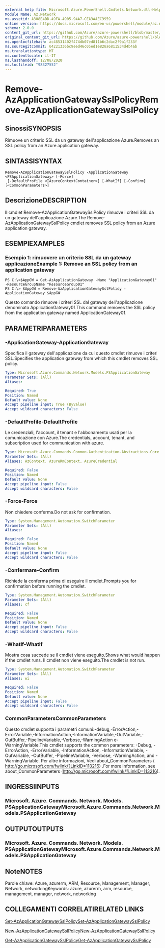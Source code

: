 ```yaml
---
external help file: Microsoft.Azure.PowerShell.Cmdlets.Network.dll-Help.xml
Module Name: Az.Network
ms.assetid: A308E4DD-49FA-4905-94A7-CEA3AAEC3959
online version: https://docs.microsoft.com/en-us/powershell/module/az.network/remove-azapplicationgatewaysslpolicy
schema: 2.0.0
content_git_url: https://github.com/Azure/azure-powershell/blob/master/src/Network/Network/help/Remove-AzApplicationGatewaySslPolicy.md
original_content_git_url: https://github.com/Azure/azure-powershell/blob/master/src/Network/Network/help/Remove-AzApplicationGatewaySslPolicy.md
ms.openlocfilehash: ac48531402f474db07ed811b6c2dac2f9a1f233f
ms.sourcegitcommit: 04221336bc9eed46c05ed1e828a6811534d4b4ab
ms.translationtype: MT
ms.contentlocale: it-IT
ms.lasthandoff: 12/08/2020
ms.locfileid: "98327552"
---
```

# <span data-ttu-id="850f6-101">Remove-AzApplicationGatewaySslPolicy</span><span class="sxs-lookup"><span data-stu-id="850f6-101">Remove-AzApplicationGatewaySslPolicy</span></span>

## <span data-ttu-id="850f6-102">Sinossi</span><span class="sxs-lookup"><span data-stu-id="850f6-102">SYNOPSIS</span></span>
<span data-ttu-id="850f6-103">Rimuove un criterio SSL da un gateway dell'applicazione Azure.</span><span class="sxs-lookup"><span data-stu-id="850f6-103">Removes an SSL policy from an Azure application gateway.</span></span>

## <span data-ttu-id="850f6-104">SINTASSI</span><span class="sxs-lookup"><span data-stu-id="850f6-104">SYNTAX</span></span>

```
Remove-AzApplicationGatewaySslPolicy -ApplicationGateway <PSApplicationGateway> [-Force]
 [-DefaultProfile <IAzureContextContainer>] [-WhatIf] [-Confirm] [<CommonParameters>]
```

## <span data-ttu-id="850f6-105">Descrizione</span><span class="sxs-lookup"><span data-stu-id="850f6-105">DESCRIPTION</span></span>
<span data-ttu-id="850f6-106">Il cmdlet Remove-AzApplicationGatewaySslPolicy rimuove i criteri SSL da un gateway dell'applicazione Azure.</span><span class="sxs-lookup"><span data-stu-id="850f6-106">The Remove-AzApplicationGatewaySslPolicy cmdlet removes SSL policy from an Azure application gateway.</span></span>

## <span data-ttu-id="850f6-107">ESEMPI</span><span class="sxs-lookup"><span data-stu-id="850f6-107">EXAMPLES</span></span>

### <span data-ttu-id="850f6-108">Esempio 1: rimuovere un criterio SSL da un gateway applicazione</span><span class="sxs-lookup"><span data-stu-id="850f6-108">Example 1: Remove an SSL policy from an application gateway</span></span>
```
PS C:\>$AppGW = Get-AzApplicationGateway -Name "ApplicationGateway01" -ResourceGroupName "ResourceGroup01"
PS C:\> $AppGW = Remove-AzApplicationGatewaySslPolicy -ApplicationGateway $AppGW
```

<span data-ttu-id="850f6-109">Questo comando rimuove i criteri SSL dal gateway dell'applicazione denominato ApplicationGateway01.</span><span class="sxs-lookup"><span data-stu-id="850f6-109">This command removes the SSL policy from the application gateway named ApplicationGateway01.</span></span>

## <span data-ttu-id="850f6-110">PARAMETRI</span><span class="sxs-lookup"><span data-stu-id="850f6-110">PARAMETERS</span></span>

### <span data-ttu-id="850f6-111">-ApplicationGateway</span><span class="sxs-lookup"><span data-stu-id="850f6-111">-ApplicationGateway</span></span>
<span data-ttu-id="850f6-112">Specifica il gateway dell'applicazione da cui questo cmdlet rimuove i criteri SSL.</span><span class="sxs-lookup"><span data-stu-id="850f6-112">Specifies the application gateway from which this cmdlet removes SSL policy.</span></span>

```yaml
Type: Microsoft.Azure.Commands.Network.Models.PSApplicationGateway
Parameter Sets: (All)
Aliases:

Required: True
Position: Named
Default value: None
Accept pipeline input: True (ByValue)
Accept wildcard characters: False
```

### <span data-ttu-id="850f6-113">-DefaultProfile</span><span class="sxs-lookup"><span data-stu-id="850f6-113">-DefaultProfile</span></span>
<span data-ttu-id="850f6-114">Le credenziali, l'account, il tenant e l'abbonamento usati per la comunicazione con Azure.</span><span class="sxs-lookup"><span data-stu-id="850f6-114">The credentials, account, tenant, and subscription used for communication with azure.</span></span>

```yaml
Type: Microsoft.Azure.Commands.Common.Authentication.Abstractions.Core.IAzureContextContainer
Parameter Sets: (All)
Aliases: AzContext, AzureRmContext, AzureCredential

Required: False
Position: Named
Default value: None
Accept pipeline input: False
Accept wildcard characters: False
```

### <span data-ttu-id="850f6-115">-Force</span><span class="sxs-lookup"><span data-stu-id="850f6-115">-Force</span></span>
<span data-ttu-id="850f6-116">Non chiedere conferma.</span><span class="sxs-lookup"><span data-stu-id="850f6-116">Do not ask for confirmation.</span></span>

```yaml
Type: System.Management.Automation.SwitchParameter
Parameter Sets: (All)
Aliases:

Required: False
Position: Named
Default value: None
Accept pipeline input: False
Accept wildcard characters: False
```

### <span data-ttu-id="850f6-117">-Confermare</span><span class="sxs-lookup"><span data-stu-id="850f6-117">-Confirm</span></span>
<span data-ttu-id="850f6-118">Richiede la conferma prima di eseguire il cmdlet.</span><span class="sxs-lookup"><span data-stu-id="850f6-118">Prompts you for confirmation before running the cmdlet.</span></span>

```yaml
Type: System.Management.Automation.SwitchParameter
Parameter Sets: (All)
Aliases: cf

Required: False
Position: Named
Default value: None
Accept pipeline input: False
Accept wildcard characters: False
```

### <span data-ttu-id="850f6-119">-WhatIf</span><span class="sxs-lookup"><span data-stu-id="850f6-119">-WhatIf</span></span>
<span data-ttu-id="850f6-120">Mostra cosa succede se il cmdlet viene eseguito.</span><span class="sxs-lookup"><span data-stu-id="850f6-120">Shows what would happen if the cmdlet runs.</span></span>
<span data-ttu-id="850f6-121">Il cmdlet non viene eseguito.</span><span class="sxs-lookup"><span data-stu-id="850f6-121">The cmdlet is not run.</span></span>

```yaml
Type: System.Management.Automation.SwitchParameter
Parameter Sets: (All)
Aliases: wi

Required: False
Position: Named
Default value: None
Accept pipeline input: False
Accept wildcard characters: False
```

### <span data-ttu-id="850f6-122">CommonParameters</span><span class="sxs-lookup"><span data-stu-id="850f6-122">CommonParameters</span></span>
<span data-ttu-id="850f6-123">Questo cmdlet supporta i parametri comuni:-debug,-ErrorAction,-ErrorVariable,-InformationAction,-InformationVariable,-OutVariable,-OutBuffer,-PipelineVariable,-Verbose,-WarningAction e-WarningVariable.</span><span class="sxs-lookup"><span data-stu-id="850f6-123">This cmdlet supports the common parameters: -Debug, -ErrorAction, -ErrorVariable, -InformationAction, -InformationVariable, -OutVariable, -OutBuffer, -PipelineVariable, -Verbose, -WarningAction, and -WarningVariable.</span></span> <span data-ttu-id="850f6-124">Per altre informazioni, Vedi about_CommonParameters ( http://go.microsoft.com/fwlink/?LinkID=113216) .</span><span class="sxs-lookup"><span data-stu-id="850f6-124">For more information, see about_CommonParameters (http://go.microsoft.com/fwlink/?LinkID=113216).</span></span>

## <span data-ttu-id="850f6-125">INGRESSI</span><span class="sxs-lookup"><span data-stu-id="850f6-125">INPUTS</span></span>

### <span data-ttu-id="850f6-126">Microsoft. Azure. Commands. Network. Models. PSApplicationGateway</span><span class="sxs-lookup"><span data-stu-id="850f6-126">Microsoft.Azure.Commands.Network.Models.PSApplicationGateway</span></span>

## <span data-ttu-id="850f6-127">OUTPUT</span><span class="sxs-lookup"><span data-stu-id="850f6-127">OUTPUTS</span></span>

### <span data-ttu-id="850f6-128">Microsoft. Azure. Commands. Network. Models. PSApplicationGateway</span><span class="sxs-lookup"><span data-stu-id="850f6-128">Microsoft.Azure.Commands.Network.Models.PSApplicationGateway</span></span>

## <span data-ttu-id="850f6-129">Note</span><span class="sxs-lookup"><span data-stu-id="850f6-129">NOTES</span></span>
<span data-ttu-id="850f6-130">Parole chiave: Azure, azurerm, ARM, Resource, Management, Manager, Network, networking</span><span class="sxs-lookup"><span data-stu-id="850f6-130">Keywords: azure, azurerm, arm, resource, management, manager, network, networking</span></span>

## <span data-ttu-id="850f6-131">COLLEGAMENTI CORRELATI</span><span class="sxs-lookup"><span data-stu-id="850f6-131">RELATED LINKS</span></span>

[<span data-ttu-id="850f6-132">Set-AzApplicationGatewaySslPolicy</span><span class="sxs-lookup"><span data-stu-id="850f6-132">Set-AzApplicationGatewaySslPolicy</span></span>](./Set-AzApplicationGatewaySslPolicy.md)

[<span data-ttu-id="850f6-133">New-AzApplicationGatewaySslPolicy</span><span class="sxs-lookup"><span data-stu-id="850f6-133">New-AzApplicationGatewaySslPolicy</span></span>](./New-AzApplicationGatewaySslPolicy.md)

[<span data-ttu-id="850f6-134">Get-AzApplicationGatewaySslPolicy</span><span class="sxs-lookup"><span data-stu-id="850f6-134">Get-AzApplicationGatewaySslPolicy</span></span>](./Get-AzApplicationGatewaySslPolicy.md)

